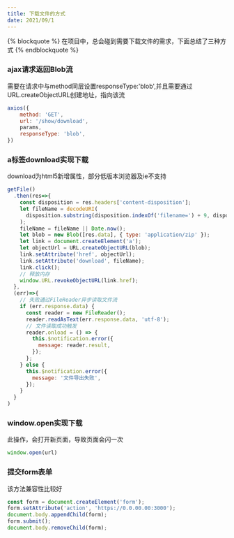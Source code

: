 ```yaml
---
title: 下载文件的方式
date: 2021/09/1
---
```


{% blockquote %}
在项目中，总会碰到需要下载文件的需求，下面总结了三种方式
{% endblockquote %}

### ajax请求返回Blob流

需要在请求中与method同层设置responseType:'blob',并且需要通过URL.createObjectURL创建地址，指向该流

```js
axios({
    method: 'GET',
    url: '/show/download',
    params,
    responseType: 'blob',
})
```

### a标签download实现下载

download为html5新增属性，部分低版本浏览器及ie不支持

```js
getFile()
  .then(res=>{
    const disposition = res.headers['content-disposition'];
    let fileName = decodeURI(
      disposition.substring(disposition.indexOf('filename=') + 9, disposition.length)
    );
    fileName = fileName || Date.now();
    let blob = new Blob([res.data], { type: 'application/zip' });
    let link = document.createElement('a');
    let objectUrl = URL.createObjectURL(blob);
    link.setAttribute('href', objectUrl);
    link.setAttribute('download', fileName);
    link.click();
    // 释放内存
    window.URL.revokeObjectURL(link.href);
  },
  (err)=>{
    // 失败通过FileReader异步读取文件流
    if (err.response.data) {
      const reader = new FileReader();
      reader.readAsText(err.response.data, 'utf-8');
      // 文件读取成功触发
      reader.onload = () => {
        this.$notification.error({
          message: reader.result,
        });
      };
    } else {
      this.$notification.error({
        message: '文件导出失败',
      });
    }
  }
)

```

### window.open实现下载

此操作，会打开新页面，导致页面会闪一次

```js
window.open(url)

```

### 提交form表单

该方法兼容性比较好

```js
const form = document.createElement('form');
form.setAttribute('action', 'https://0.0.00.00:3000');
document.body.appendChild(form);
form.submit();
document.body.removeChild(form);
```
